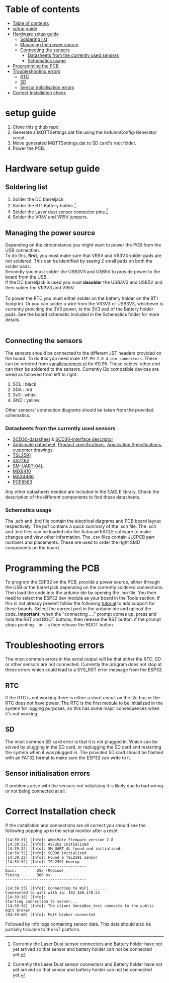 # Table of contents
- [Table of contents](#table-of-contents)
- [setup guide](#setup-guide)
- [Hardware setup guide](#hardware-setup-guide)
	- [Soldering list](#soldering-list)
	- [Managing the power source](#managing-the-power-source)
	- [Connecting the sensors](#connecting-the-sensors)
		- [Datasheets from the currently used sensors](#datasheets-from-the-currently-used-sensors)
		- [Schematics usage](#schematics-usage)
- [Programming the PCB](#programming-the-pcb)
- [Troubleshooting errors](#troubleshooting-errors)
	- [RTC](#rtc)
	- [SD](#sd)
	- [Sensor initialisation errors](#sensor-initialisation-errors)
- [Correct Installation check](#correct-installation-check)

# setup guide

1. Clone this github repo
2. Generate a MQTTSettings.dat file using the ArduinoConfig-Generator script.
3. Move generated MQTTSettings.dat to SD card's root folder.
4. Power the PCB.

# Hardware setup guide

## Soldering list
1. Solder the DC barreljack
2. Solder the BT1 Battery holder.[^1]
3. Solder the Laser dust sensor connector pins.[^1]
4. Solder the VR5V and VR5V jumpers.

[^1]: Currently the Laser Dust sensor connectors and Battery holder have not yet arrived so that sensor and battery holder can not be connected yet.

## Managing the power source
Depending on the circumstance you might want to power the PCB from the USB connection.<br>
To do this, **first**, you must make sure that VR5V and VR3V3 solder pads are not soldered. This can be identified by seeing 2 small pads on both the solder pads.<br>
Secondly you must solder the USB3V3 and USB5V to provide power to the board from the USB.<br>
If the DC barreljack is used you must **desolder** the USB3V3 and USB5V and then solder the VR3V3 and VR5V.<br>
<br>
To power the RTC you must either solder on the battery holder on the BT1 footprint. Or you can solder a wire from the VR3V3 or USB3V3, whichever is currently providing the 3V3 power, to the 3V3 pad of the Battery holder pads. See the board schematic included in the Schematics folder for more details.<br><br>

## Connecting the sensors
The sensors should be connected to the different JST headers provided on the board. To do this you need male `JST-PH 2.0 4 pin connectors`. 
These can be ordered from [vanallesenmeer.nl](https://www.vanallesenmeer.nl/JST-2.0-PH-4pin-set-recht-met-kabel-30cm) for €0.95.
These cables' other end can then be soldered to the sensors. Currently i2c compatible devices are wired as followed from left to right:
1. SCL : black
2. SDA : red
3. 3v3 : white
4. GND : yellow.

Other sensors' connection diagrams should be taken from the provided schematics.

### Datasheets from the currently used sensors
- [SCD30-datasheet](https://docs.rs-online.com/2d49/0900766b816b6f9d.pdf) & [SCD30-interface descriptor](https://docs.rs-online.com/ba78/0900766b816b6f9c.pdf)
- [Ambimate datasheet](https://docs.rs-online.com/6304/A700000006497831.pdf), [Product specifications](https://www.te.com/commerce/DocumentDelivery/DDEController?Action=srchrtrv&DocNm=108-133092&DocType=SS&DocLang=EN), [Application Specifications](https://www.te.com/commerce/DocumentDelivery/DDEController?Action=showdoc&DocId=Specification+Or+Standard%7F114-133092%7FB%7Fpdf%7FEnglish%7FENG_SS_114-133092_B.pdf%7FN-A), [customer drawings](https://eu.mouser.com/datasheet/2/418/7/ENG_CD_2314291_A2-2032749.pdf)
- [TSL2591](https://learn.adafruit.com/adafruit-tsl2591/downloads)
- [AS7262](https://learn.adafruit.com/adafruit-as7262-6-channel-visible-light-sensor/overview)
- [SM-UART-04L](https://www.farnell.com/datasheets/2756490.pdf)
- [MIX8410](https://wiki.seeedstudio.com/Grove-Gas_Sensor-O2-MIX8410/)
- [MAX4466](https://datasheets.maximintegrated.com/en/ds/MAX4465-MAX4469.pdf)
- [PCF8563](https://www.nxp.com/docs/en/data-sheet/PCF8563.pdf)

Any other datasheets needed are included in the EAGLE library. Check the description of the different components to find these datasheets.


### Schematics usage
The .sch and .brd file contain the electrical diagrams and PCB board layout respectively. The pdf contains a quick summary of the .sch file.
The .sch and .brd files can be loaded into the Autocad EAGLE software to make changes and view other information.
The .csv files contain JLCPCB part numbers and placements. These are used to order the right SMD components on the board.

# Programming the PCB
To program the ESP32 on the PCB, provide a power source, either through the USB or the barrel jack depending on the currently soldered connections.
Then load the code into the arduino ide by opening the .ino file. You then need to select the ESP32 dev module as your board in the Tools section.
If this is not already present follow the following [tutorial](https://randomnerdtutorials.com/installing-the-esp32-board-in-arduino-ide-windows-instructions/) to add support for these boards.
Select the correct port in the arduino ide and upload the code.
**important:** when the "connecting ...." prompt comes up, press and hold the RST and BOOT buttons, then release the RST button. if the prompt stops printing `.` or `-`'s then release the BOOT button.

# Troubleshooting errors
The most common errors in the serial output will be that either the RTC, SD or other sensors are not connected. Currently the program does not stop at these errors which could lead to a SYS_RST error message from the ESP32.
## RTC
If the RTC is not working there is either a short circuit on the i2c bus or the RTC does not have power. The RTC is the first module to be initialized in the system for logging purposes, so this has some major consequences when it's not working.

## SD
The most common SD card error is that it is not plugged in. Which can be solved by plugging in the SD card, or replugging the SD card and restarting the system when it was plugged in.
The provided SD card should be flashed with an FAT32 format to make sure the ESP32 can write to it.

## Sensor initialisation errors
If problems arise with the sensors not initializing it is likely due to bad wiring or not being connected at all.

# Correct Installation check
If the installation and connections are all correct you should see the following popping up in the serial monitor after a reset.

```
[14:39:31] [Info]: AmbiMate Firmware version 2.8
[14:39:32] [Info]: AS7262 initialized
[14:39:32] [Info]: SM_UART_4L found and initialized.
[14:39:32] [Info]: SCD30 initialized.
[14:39:32] [Info]: Found a TSL2591 sensor
[14:39:32] [Info]: TSL2591 bootup
------------------------------------
Gain:         25x (Medium)
Timing:       300 ms
------------------------------------

[14:39:33] [Info]: Connecting to WiFi .......
Connencted to wiFi with ip: 192.168.178.53
[14:39:38] [Info]: 
Starting connection to server...
[14:39:38] [Info]: The client SenseBox_test connects to the public mqtt broker
[54:39:40] [Info]: Mqtt broker connected
```

Followed by Info logs containing sensor data.
This data should also be partially tracable to the IoT platform.